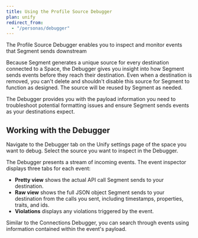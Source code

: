 ```yaml
---
title: Using the Profile Source Debugger
plan: unify
redirect_from:
  - "/personas/debugger"
---
```


The Profile Source Debugger enables you to inspect and monitor events that Segment sends downstream

Because Segment generates a unique source for every destination connected to a Space, the Debugger gives you insight into how Segment sends events before they reach their destination. Even when a destination is removed, you can't delete and shouldn't disable this source for Segment to function as designed. The source will be reused by Segment as needed.

The Debugger provides you with the payload information you need to troubleshoot potential formatting issues and ensure Segment sends events as your destinations expect.

## Working with the Debugger

Navigate to the Debugger tab on the Unify settings page of the space you want to debug. Select the source you want to inspect in the Debugger.

The Debugger presents a stream of incoming events. The event inspector displays three tabs for each event:

* **Pretty view** shows the actual API call Segment sends to your destination.
* **Raw view** shows the full JSON object Segment sends to your destination from the calls you sent, including timestamps, properties, traits, and ids.
* **Violations** displays any violations triggered by the event.

Similar to the Connections Debugger, you can search through events using information contained within the event's payload.
